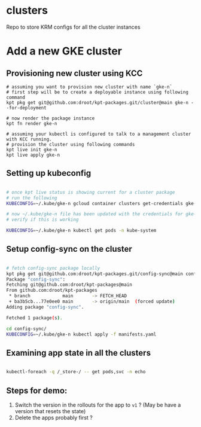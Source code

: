 # clusters
Repo to store KRM configs for all the cluster instances

# Add a new GKE cluster

## Provisioning new cluster using KCC

```
# assuming you want to provision new cluster with name `gke-n`
# first step will be to create a deployable instance using following command
kpt pkg get git@github.com:droot/kpt-packages.git/cluster@main gke-n --for-deployment

# now render the package instance
kpt fn render gke-n

# assuming your kubectl is configured to talk to a management cluster with KCC running.
# provision the cluster using following commands
kpt live init gke-n
kpt live apply gke-n

```

## Setting up kubeconfig

```sh

# once kpt live status is showing current for a cluster package
# run the following
KUBECONFIG=~/.kube/gke-n gcloud container clusters get-credentials gke-n --region us-west1

# now ~/.kube/gke-n file has been updated with the credentials for gke-n cluster
# verify if this is working

KUBECONFIG=~/.kube/gke-n kubectl get pods -n kube-system
```

## Setup config-sync on the cluster

```sh

# fetch config-sync package locally
kpt pkg get git@github.com:droot/kpt-packages.git/config-sync@main config-sync
Package "config-sync":
Fetching git@github.com:droot/kpt-packages@main
From github.com:droot/kpt-packages
 * branch            main       -> FETCH_HEAD
 + ba3b5cb...77e0ee0 main       -> origin/main  (forced update)
Adding package "config-sync".

Fetched 1 package(s).

cd config-sync/
KUBECONFIG=~/.kube/gke-n kubectl apply -f manifests.yaml

```

## Examining app state in all the clusters


```sh

kubectl-foreach -q /_store-/ -- get pods,svc -n echo

```


## Steps for demo:

1. Switch the version in the rollouts for the app to `v1` ? (May be have a version that resets the state)
2. Delete the apps probably first ?
